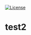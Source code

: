 [![License](https://img.shields.io/github/license/mashape/apistatus.svg)](https://github.com/sandboxx/test2/blob/master/LICENSE)
# test2
